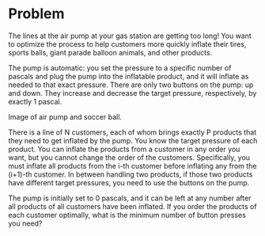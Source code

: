 # Problem

The lines at the air pump at your gas station are getting too long! You want to optimize the process to help customers more quickly inflate their tires, sports balls, giant parade balloon animals, and other products.

The pump is automatic: you set the pressure to a specific number of pascals and plug the pump into the inflatable product, and it will inflate as needed to that exact pressure. There are only two buttons on the pump: up and down. They increase and decrease the target pressure, respectively, by exactly 1 pascal.

Image of air pump and soccer ball.

There is a line of N customers, each of whom brings exactly P products that they need to get inflated by the pump. You know the target pressure of each product. You can inflate the products from a customer in any order you want, but you cannot change the order of the customers. Specifically, you must inflate all products from the i⁠-th customer before inflating any from the (i+1)⁠-th customer. In between handling two products, if those two products have different target pressures, you need to use the buttons on the pump.

The pump is initially set to 0 pascals, and it can be left at any number after all products of all customers have been inflated. If you order the products of each customer optimally, what is the minimum number of button presses you need?
